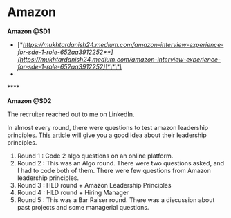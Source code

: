 # Amazon

**Amazon @SD1**

* [**https://mukhtardanish24.medium.com/amazon-interview-experience-for-sde-1-role-652aa3912252**](https://mukhtardanish24.medium.com/amazon-interview-experience-for-sde-1-role-652aa3912252)\*\*\*\*
* 
\*\*\*\*

**Amazon @SD2**

The recruiter reached out to me on LinkedIn.

In almost every round, there were questions to test amazon leadership principles. [This article](https://medium.com/@scarletinked/are-you-the-leader-were-looking-for-interviewing-at-amazon-8301d787815d) will give you a good idea about their leadership principles.

1. Round 1 : Code 2 algo questions on an online platform.
2. Round 2 : This was an Algo round. There were two questions asked, and I had to code both of them. There were few questions from Amazon leadership principles.
3. Round 3 : HLD round + Amazon Leadership Principles
4. Round 4 : HLD round + Hiring Manager
5. Round 5 : This was a Bar Raiser round. There was a discussion about past projects and some managerial questions.

